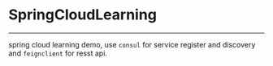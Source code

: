 # SpringCloudLearning
-----------
spring cloud learning demo, use `consul` for service register and discovery and `feignclient` for resst api.
